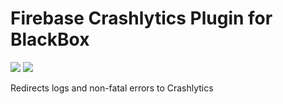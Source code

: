 # Firebase Crashlytics Plugin for BlackBox

[![](https://img.shields.io/endpoint?url=https%3A%2F%2Fswiftpackageindex.com%2Fapi%2Fpackages%2Fdodobrands%2FBlackBoxFirebaseCrashlytics%2Fbadge%3Ftype%3Dswift-versions)](https://swiftpackageindex.com/dodobrands/BlackBoxFirebaseCrashlytics)
[![](https://img.shields.io/endpoint?url=https%3A%2F%2Fswiftpackageindex.com%2Fapi%2Fpackages%2Fdodobrands%2FBlackBoxFirebaseCrashlytics%2Fbadge%3Ftype%3Dplatforms)](https://swiftpackageindex.com/dodobrands/BlackBoxFirebaseCrashlytics)

Redirects logs and non-fatal errors to Crashlytics
